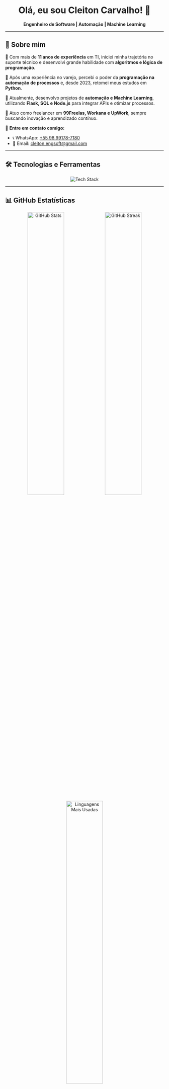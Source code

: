 <h1 align="center">Olá, eu sou Cleiton Carvalho! 🚀</h1>

<p align="center">
  <b>Engenheiro de Software | Automação | Machine Learning</b>
</p>

---

## 🚀 Sobre mim

🔹 Com mais de **11 anos de experiência** em TI, iniciei minha trajetória no suporte técnico e desenvolvi grande habilidade com **algoritmos e lógica de programação**.

🔹 Após uma experiência no varejo, percebi o poder da **programação na automação de processos** e, desde 2023, retomei meus estudos em **Python**.

🔹 Atualmente, desenvolvo projetos de **automação e Machine Learning**, utilizando **Flask, SQL e Node.js** para integrar APIs e otimizar processos.

🔹 Atuo como freelancer em **99Freelas, Workana e UpWork**, sempre buscando inovação e aprendizado contínuo.

📩 **Entre em contato comigo:**

- 📞 WhatsApp: [+55 98 99178-7180](https://wa.me/5598991787180)
- 📧 Email: [cleiton.engsoft@gmail.com](mailto:cleiton.engsoft@gmail.com)

---

## 🛠️ Tecnologias e Ferramentas

<div align="center">
  <img src="https://skillicons.dev/icons?i=python,flask,fastapi,nodejs,sql,mongodb,postgres,docker,bootstrap" alt="Tech Stack" />
</div>

---

## 📊 GitHub Estatísticas

<div align="center">
  <img src="https://github-readme-stats.vercel.app/api?username=cleitoncarvalho&show_icons=true&theme=tokyonight&hide=prs" alt="GitHub Stats" width="48%"/>
  <img src="https://github-readme-streak-stats.herokuapp.com/?user=cleitoncarvalho&theme=tokyonight" alt="GitHub Streak" width="48%"/>
</div>

<div align="center">
  <img src="https://github-readme-stats.vercel.app/api/top-langs/?username=cleitoncarvalho&layout=compact&theme=tokyonight" alt="Linguagens Mais Usadas" width="48%"/>
</div>

---

## 💡 Projetos em Destaque

🔹 [Projeto de Automação com Python](https://github.com/cleitoncarvalho/projeto-automacao)

🔹 [API Restful com Flask e SQL](https://github.com/cleitoncarvalho/api-flask-sql)

🔹 [Modelo de Machine Learning para Previsões](https://github.com/cleitoncarvalho/ml-previsoes)

---

### 📌 "A tecnologia deve servir para facilitar a vida, e estou aqui para tornar isso possível!" ✨
